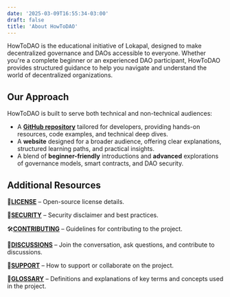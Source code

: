 ```yaml
---
date: '2025-03-09T16:55:34-03:00'
draft: false
title: 'About HowToDAO'
---
```


HowToDAO is the educational initiative of Lokapal, designed to make decentralized governance and DAOs accessible to everyone. Whether you're a complete beginner or an experienced DAO participant, HowToDAO provides structured guidance to help you navigate and understand the world of decentralized organizations.

## Our Approach
HowToDAO is built to serve both technical and non-technical audiences:
- A [**GitHub repository**](https://github.com/lokapal-xyz/howtodao/) tailored for developers, providing hands-on resources, code examples, and technical deep dives.
- A **website** designed for a broader audience, offering clear explanations, structured learning paths, and practical insights.
- A blend of **beginner-friendly** introductions and **advanced** explorations of governance models, smart contracts, and DAO security.

## Additional Resources

📜**[LICENSE](/education/license)** – Open-source license details.  

🔐**[SECURITY](/education/security)** – Security disclaimer and best practices.  

🛠**[CONTRIBUTING](/education/contributing)** – Guidelines for contributing to the project.  

💬**[DISCUSSIONS](https://github.com/lokapal-xyz/howtodao/discussions)** – Join the conversation, ask questions, and contribute to discussions.

🤝**[SUPPORT](/education/support)** – How to support or collaborate on the project.  

📖**[GLOSSARY](/education/glossary)** – Definitions and explanations of key terms and concepts used in the project.
